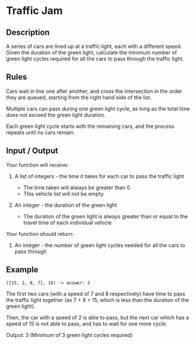 # Traffic Jam

## Description

A series of cars are lined up at a traffic light, each with a different speed. Given the duration of the green light, calculate the minimum number of green light cycles required for all the cars to pass through the traffic light.

## Rules

Cars wait in line one after another, and cross the intersection in the order they are queued, starting from the right hand side of the list.

Multiple cars can pass during one green light cycle, as long as the total time does not exceed the green light duration.

Each green light cycle starts with the remaining cars, and the process repeats until no cars remain.

## Input / Output

Your function will receive:

1. A list of integers - the time it takes for each car to pass the traffic light
    - The time taken will always be greater than 0
    - This vehicle list will not be empty

1. An integer - the duration of the green light
    - The duration of the green light is always greater than or equal to the travel time of each individual vehicle

Your function should return:

1. An integer - the number of green light cycles needed for all the cars to pass through

## Example

```text
([15, 2, 8, 7], 16) -> answer: 3
````

The first two cars (with a speed of 7 and 8 respectively) have time to pass the traffic light together (as 7 + 8 = 15, which is less than the duration of the green light).

Then, the car with a speed of 2 is able to pass, but the next car which has a speed of 15 is not able to pass, and has to wait for one more cycle.

Output: 3 (Minimum of 3 green light cycles required)
